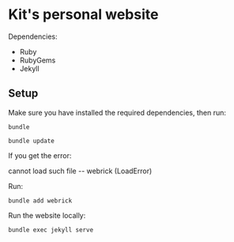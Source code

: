 # Kit's personal website

Dependencies:

- Ruby
- RubyGems
- Jekyll

## Setup
Make sure you have installed the required dependencies, then run:
```
bundle
```
```
bundle update
```
If you get the error:

cannot load such file -- webrick (LoadError)

Run:
```
bundle add webrick
```

Run the website locally:
```
bundle exec jekyll serve
```